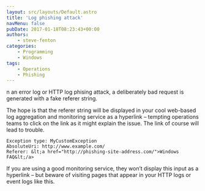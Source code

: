 ```yaml
---
layout: src/layouts/Default.astro
title: 'Log phishing attack'
navMenu: false
pubDate: 2017-01-18T08:23:43+00:00
authors:
    - steve-fenton
categories:
    - Programming
    - Windows
tags:
    - Operations
    - Phishing
---
```


n an error log or HTTP log phising attack, a deliberately bad request is generated with a fake referer string.

The hope is that the referer string will be displayed in your cool web-based log aggregation and monitoring service as a hyperlink – tempting operations teams to click on the link as it might explain the issue. The link of course will lead to trouble.

 ```
Exception type: MyCustomException
AbsoluteUri: http://www.example.com/
Referer: &lt;a href="http://phishing-site-address.com/">Windows FAQ&lt;/a>
```

If you are using a good monitoring service, they won’t display this input as a hyperlink – but beware of visiting pages that appear in your HTTP logs or event logs like this.